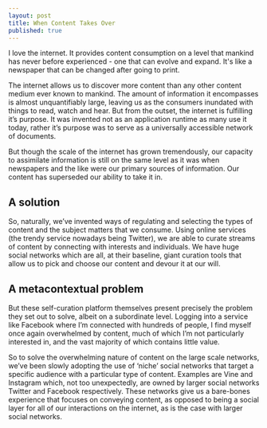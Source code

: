 ```yaml
---
layout: post
title: When Content Takes Over
published: true
---
```

I love the internet. It provides content consumption on a level that mankind has never before experienced - one that can evolve and expand. It's like a newspaper that can be changed after going to print.

The internet allows us to discover more content than any other content medium ever known to mankind. The amount of information it encompasses is almost unquantifiably large, leaving us as the consumers inundated with things to read, watch and hear. But from the outset, the internet is fulfilling it’s purpose. It was invented not as an application runtime as many use it today, rather it’s purpose was to serve as a universally accessible network of documents.

But though the scale of the internet has grown tremendously, our capacity to assimilate information is still on the same level as it was when newspapers and the like were our primary sources of information. Our content has superseded our ability to take it in.

## A solution
So, naturally, we’ve invented ways of regulating and selecting the types of content and the subject matters that we consume. Using online services (the trendy service nowadays being Twitter), we are able to curate streams of content by connecting with interests and individuals. We have huge social networks which are all, at their baseline, giant curation tools that allow us to pick and choose our content and devour it at our will.

## A metacontextual problem 
But these self-curation platform themselves present precisely the problem they set out to solve, albeit on a subordinate level. Logging into a service like Facebook where I’m connected with hundreds of people, I find myself once again overwhelmed by content, much of which I’m not particularly interested in, and the vast majority of which contains little value.

So to solve the overwhelming nature of content on the large scale networks, we’ve been slowly adopting the use of ‘niche’ social networks that target a specific audience with a particular type of content. Examples are Vine and Instagram which, not too unexpectedly, are owned by larger social networks Twitter and Facebook respectively. These networks give us a bare-bones experience that focuses on conveying content, as opposed to being a social layer for all of our interactions on the internet, as is the case with larger social networks.

